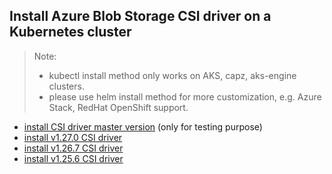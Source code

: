 ## Install Azure Blob Storage CSI driver on a Kubernetes cluster
> Note: 
>  - kubectl install method only works on AKS, capz, aks-engine clusters.
>  - please use helm install method for more customization, e.g. Azure Stack, RedHat OpenShift support.
> 
 - [install CSI driver master version](./install-csi-driver-master.md) (only for testing purpose)
 - [install v1.27.0 CSI driver](./install-csi-driver-v1.27.0.md)
 - [install v1.26.7 CSI driver](./install-csi-driver-v1.26.7.md)
 - [install v1.25.6 CSI driver](./install-csi-driver-v1.25.6.md)
